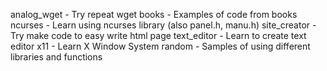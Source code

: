 analog_wget  - Try repeat wget
books        - Examples of code from books
ncurses      - Learn using ncurses library (also panel.h, manu.h)
site_creator - Try make code to easy write html page
text_editor  - Learn to create text editor 
x11          - Learn X Window System
random       - Samples of using different libraries and functions 